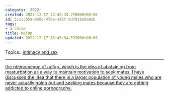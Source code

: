 ```yaml
---
category: '2022'
created: 2022-12-17 23:45:34.276000+00:00
id: 511cc65a-8a0e-47de-a45f-dd7810e0a62b
tags:
- archive
title: NoFap
updated: 2022-12-17 23:45:34.592000+00:00
---
```

   
Topics:: [intimacy and sex](../topics/intimacy%20and%20sex.md)   
   
   
---   
   
[the phenomenon of nofap, which is the idea of abstaining from masturbation as a way to maintain motivation to seek mates. I have discussed the idea that there is a larger population of young males who are never actually going out and seeking mates because they are getting addicted to online pornography.](https://huberman.rile.yt/?query=nofap)